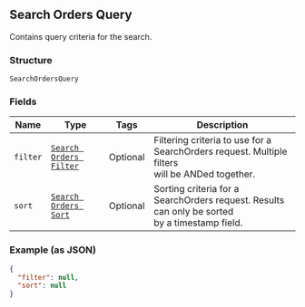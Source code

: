 ## Search Orders Query

Contains query criteria for the search.

### Structure

`SearchOrdersQuery`

### Fields

| Name | Type | Tags | Description |
|  --- | --- | --- | --- |
| `filter` | [`Search Orders Filter`](/doc/models/search-orders-filter.md) | Optional | Filtering criteria to use for a SearchOrders request. Multiple filters<br>will be ANDed together. |
| `sort` | [`Search Orders Sort`](/doc/models/search-orders-sort.md) | Optional | Sorting criteria for a SearchOrders request. Results can only be sorted<br>by a timestamp field. |

### Example (as JSON)

```json
{
  "filter": null,
  "sort": null
}
```

